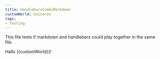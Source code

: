 ```yaml
---
title: HandlebarsCombiMarkdown
customWorld: Universe
tags:
- testing
---
```


This file tests if markdown and handlebars could play together in the same file.

Hallo {{customWorld}}!